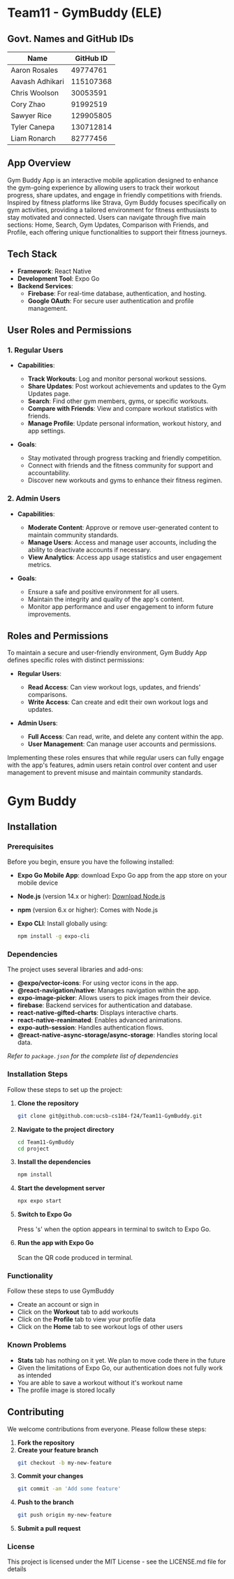 # Team11 - GymBuddy (ELE)

## Govt. Names and GitHub IDs

| Name            | GitHub ID |
|-----------------|-----------|
| Aaron Rosales   | 49774761  |
| Aavash Adhikari | 115107368 |
| Chris Woolson   | 30053591  |
| Cory Zhao       | 91992519  |
| Sawyer Rice     | 129905805 |
| Tyler Canepa    | 130712814 |
| Liam Ronarch    | 82777456  |

## App Overview

Gym Buddy App is an interactive mobile application designed to enhance the gym-going experience by allowing users to track their workout progress, share updates, and engage in friendly competitions with friends. Inspired by fitness platforms like Strava, Gym Buddy focuses specifically on gym activities, providing a tailored environment for fitness enthusiasts to stay motivated and connected. Users can navigate through five main sections: Home, Search, Gym Updates, Comparison with Friends, and Profile, each offering unique functionalities to support their fitness journeys.

## Tech Stack

- **Framework**: React Native
- **Development Tool**: Expo Go
- **Backend Services**:
  - **Firebase**: For real-time database, authentication, and hosting.
  - **Google OAuth**: For secure user authentication and profile management.

## User Roles and Permissions

### 1. Regular Users

- **Capabilities**:
  - **Track Workouts**: Log and monitor personal workout sessions.
  - **Share Updates**: Post workout achievements and updates to the Gym Updates page.
  - **Search**: Find other gym members, gyms, or specific workouts.
  - **Compare with Friends**: View and compare workout statistics with friends.
  - **Manage Profile**: Update personal information, workout history, and app settings.
  
- **Goals**:
  - Stay motivated through progress tracking and friendly competition.
  - Connect with friends and the fitness community for support and accountability.
  - Discover new workouts and gyms to enhance their fitness regimen.

### 2. Admin Users

- **Capabilities**:
  - **Moderate Content**: Approve or remove user-generated content to maintain community standards.
  - **Manage Users**: Access and manage user accounts, including the ability to deactivate accounts if necessary.
  - **View Analytics**: Access app usage statistics and user engagement metrics.
  
- **Goals**:
  - Ensure a safe and positive environment for all users.
  - Maintain the integrity and quality of the app's content.
  - Monitor app performance and user engagement to inform future improvements.

## Roles and Permissions

To maintain a secure and user-friendly environment, Gym Buddy App defines specific roles with distinct permissions:

- **Regular Users**:
  - **Read Access**: Can view workout logs, updates, and friends' comparisons.
  - **Write Access**: Can create and edit their own workout logs and updates.
  
- **Admin Users**:
  - **Full Access**: Can read, write, and delete any content within the app.
  - **User Management**: Can manage user accounts and permissions.

Implementing these roles ensures that while regular users can fully engage with the app's features, admin users retain control over content and user management to prevent misuse and maintain community standards.

# Gym Buddy

## Installation

### Prerequisites

Before you begin, ensure you have the following installed:

- **Expo Go Mobile App**: download Expo Go app from the app store on your mobile device
- **Node.js** (version 14.x or higher): [Download Node.js](https://nodejs.org/)
- **npm** (version 6.x or higher): Comes with Node.js
- **Expo CLI**: Install globally using:

  ```bash
  npm install -g expo-cli

### Dependencies

The project uses several libraries and add-ons:

- **@expo/vector-icons**: For using vector icons in the app.
- **@react-navigation/native**: Manages navigation within the app.
- **expo-image-picker**: Allows users to pick images from their device.
- **firebase**: Backend services for authentication and database.
- **react-native-gifted-charts**: Displays interactive charts.
- **react-native-reanimated**: Enables advanced animations.
- **expo-auth-session**: Handles authentication flows.
- **@react-native-async-storage/async-storage**: Handles storing local data.

*Refer to `package.json` for the complete list of dependencies*

### Installation Steps

Follow these steps to set up the project:

1. **Clone the repository**
   ```bash
   git clone git@github.com:ucsb-cs184-f24/Team11-GymBuddy.git
   
2. **Navigate to the project directory**
   ```bash
   cd Team11-GymBuddy
   cd project

4. **Install the dependencies**
   ```bash
   npm install

5. **Start the development server**
   ```bash
   npx expo start

6. **Switch to Expo Go**
   <br>
   <br>
    Press 's' when the option appears in terminal to switch to Expo Go.

5. **Run the app with Expo Go**
   <br>
   <br>
   Scan the QR code produced in terminal.

### Functionality

Follow these steps to use GymBuddy

- Create an account or sign in
- Click on the **Workout** tab to add workouts
- Click on the **Profile** tab to view your profile data
- Click on the **Home** tab to see workout logs of other users

### Known Problems
- **Stats** tab has nothing on it yet. We plan to move code there in the future
- Given the limitations of Expo Go, our authentication does not fully work as intended
- You are able to save a workout without it's workout name
- The profile image is stored locally

## Contributing

We welcome contributions from everyone. Please follow these steps:

1. **Fork the repository**
2. **Create your feature branch**
   ```bash
   git checkout -b my-new-feature
3. **Commit your changes**
   ```bash
   git commit -am 'Add some feature'
4. **Push to the branch**
   ```bash
   git push origin my-new-feature
5. **Submit a pull request**

### License
This project is licensed under the MIT License - see the LICENSE.md file for details
